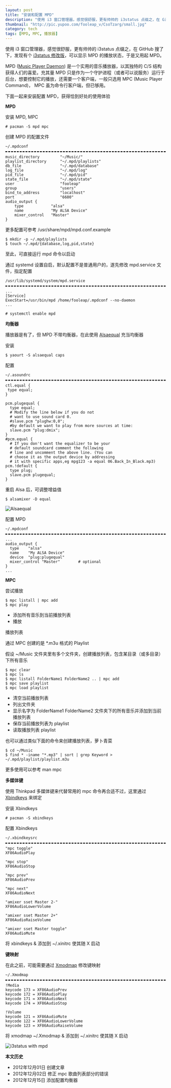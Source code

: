 ```yaml
---
layout: post
title: "安装和配置 MPD"
description: "使用 i3 窗口管理器，感觉很舒服，更有帅帅的 i3status 点缀之，在 GitHub 搜了下，发现有个 i3status 修改版，可以显示 MPD 的播放状态，于是又用起 MPD。"
thumbnail: "http://pic.yupoo.com/fooleap_v/CsoTzarg/small.jpg"
category: tech
tags: [MPD, MPC, 播放器]
---
```


使用 i3 窗口管理器，感觉很舒服，更有帅帅的 i3status 点缀之，在 GitHub 搜了下，发现有个 [i3status 修改版](https://github.com/Gravemind/i3status)，可以显示 MPD 的播放状态，于是又用起 MPD。

MPD ([Music Player Daemon](https://wiki.archlinux.org/index.php/Music_Player_Daemon)) 是一个实用的音乐播放器，以其独特的 C/S 结构获得人们的喜爱。充其量 MPD 只是作为一个守护进程（或者可以说服务）运行于后台，想要控制它的播放，还需要一个客户端，一般只选用 MPC (Music Player Command)， MPC 虽为命令行客户端，但已够用。

下面一起来安装配置 MPD，获得恰到好处的使用体验

**MPD**

安装 MPD, MPC

    # pacman -S mpd mpc

创建 MPD 的配置文件

<pre style="margin-bottom: 0; border-bottom:none; padding-bottom:8px;"><code>~/.mpdconf</code></pre>
<pre style="margin-top: 0; border-top-style:dashed; padding-top:8px;"><code>music_directory         "~/Music/"
playlist_directory      "~/.mpd/playlists"
db_file                 "~/.mpd/database"
log_file                "~/.mpd/log"
pid_file                "~/.mpd/pid"
state_file              "~/.mpd/state"
user                    "fooleap"
group                   "users"
bind_to_address         "localhost"
port                    "6600"
audio_output {
	type            "alsa"
	name            "My ALSA Device"
	mixer_control   "Master"
}</code></pre>

更多配置可参考 /usr/share/mpd/mpd.conf.example

    $ mkdir -p ~/.mpd/playlists
    $ touch ~/.mpd/{database,log,pid,state}

至此，可直接运行 mpd 命令以启动

通过 systemd 设置自启，默认配置不是普通用户的，遂先修改 mpd.service 文件，指定配置

<pre style="margin-bottom: 0; border-bottom:none; padding-bottom:8px;"><code>/usr/lib/systemd/system/mpd.service</code></pre>
<pre style="margin-top: 0; border-top-style:dashed; padding-top:8px;"><code>...
[Service]
ExecStart=/usr/bin/mpd /home/fooleap/.mpdconf --no-daemon
...</code></pre>

    # systemctl enable mpd

**均衡器**

播放器是有了，但 MPD 不带均衡器，在此使用 [Alsaequal](http://www.thedigitalmachine.net/alsaequal.html) 充当均衡器

安装

    $ yaourt -S alsaequal caps

配置

<pre style="margin-bottom: 0; border-bottom:none; padding-bottom:8px;"><code>~/.asoundrc</code></pre>
<pre style="margin-top: 0; border-top-style:dashed; padding-top:8px;"><code>ctl.equal {
 type equal;
}

pcm.plugequal {
  type equal;
  # Modify the line below if you do not
  # want to use sound card 0.
  #slave.pcm "plughw:0,0";
  #by default we want to play from more sources at time:
  slave.pcm "plug:dmix";
}
#pcm.equal {
  # If you don't want the equalizer to be your
  # default soundcard comment the following
  # line and uncomment the above line. (You can
  # choose it as the output device by addressing
  # it with specific apps,eg mpg123 -a equal 06.Back_In_Black.mp3)
pcm.!default {
  type plug;
  slave.pcm plugequal;
}</code></pre>

重启 Alsa 后，可调整增益值

    $ alsamixer -D equal

![Alsaequal](http://pic.yupoo.com/fooleap_v/CuwYddO3/p82aA.png)

配置 MPD

<pre style="margin-bottom: 0; border-bottom:none; padding-bottom:8px;"><code>~/.mpdconf</code></pre>
<pre style="margin-top: 0; border-top-style:dashed; padding-top:8px;"><code>...
audio_output {
  type    "alsa"
  name    "My ALSA Device"
  device  "plug:plugequal"
  mixer_control	"Master"		# optional
}
...</code></pre>

**MPC**

尝试播放

    $ mpc listall | mpc add
    $ mpc play

<ul>
<li>添加所有音乐到当前播放列表</li>
<li>播放</li>
</ul>

播放列表

通过 MPC 创建的是 \*.m3u 格式的 Playlist

假设 ~/Music 文件夹里有多个文件夹，创建播放列表，包含某目录（或多目录）下所有音乐

    $ mpc clear
    $ mpc ls
    $ mpc listall FolderName1 FolderName2 .. | mpc add
    $ mpc save playlist
    $ mpc load playlist

<ul>
<li>清空当前播放列表</li>
<li>列出文件夹</li>
<li>显示名字为 FolderName1 FolderName2 文件夹下的所有音乐并添加到当前播放列表</li>
<li>保存当前播放列表为 playlist</li>
<li>读取播放列表 playlist</li>
</ul>

也可以通过类似下面的命令来创建播放列表，萝卜青菜

    $ cd ~/Music
    $ find * -iname "*.mp3" | sort | grep Keyword > ~/.mpd/playlist/playlist.m3u

更多使用可以参考 man mpc

**多媒体键**

使用 Thinkpad 多媒体键来代替常用的 mpc 命令再合适不过，这里通过 [Xbindkeys](https://wiki.archlinux.org/index.php/Xbindkeys) 来绑定

安装 Xbindkeys

    # pacman -S xbindkeys

配置 Xbindkeys

<pre style="margin-bottom: 0; border-bottom:none; padding-bottom:8px;"><code>~/.xbindkeysrc</code></pre>
<pre style="margin-top: 0; border-top-style:dashed; padding-top:8px;"><code>"mpc toggle"
XF86AudioPlay

"mpc stop"
XF86AudioStop

"mpc prev"
XF86AudioPrev

"mpc next"
XF86AudioNext

"amixer sset Master 2-"
XF86AudioLowerVolume

"amixer sset Master 2+"
XF86AudioRaiseVolume

"amixer sset Master toggle"
XF86AudioMute</code></pre>

将 xbindkeys & 添加到 ~/.xinitrc 使其随 X 启动

**键映射**

在此之前，可能需要通过 [Xmodmap](https://wiki.archlinux.org/index.php/Xmodmap) 修改键映射

<pre style="margin-bottom: 0; border-bottom:none; padding-bottom:8px;"><code>~/.Xmodmap</code></pre>
<pre style="margin-top: 0; border-top-style:dashed; padding-top:8px;"><code>!Media
keycode 173 = XF86AudioPrev
keycode 172 = XF86AudioPlay
keycode 171 = XF86AudioNext
keycode 174 = XF86AudioStop

!Volume
keycode 121 = XF86AudioMute
keycode 122 = XF86AudioLowerVolume
keycode 123 = XF86AudioRaiseVolume</code></pre>

将 xmodmap ~/.Xmodmap & 添加到 ~/.xinitrc 使其随 X 启动

![i3status with mpd](http://pic.yupoo.com/fooleap_v/CsoTzarg/pbFZZ.png)

**本文历史**

* 2012年12月01日 创建文章
* 2012年12月02日 修正 mpc 歌曲列表部分的错误
* 2012年12月15日 添加配置均衡器
